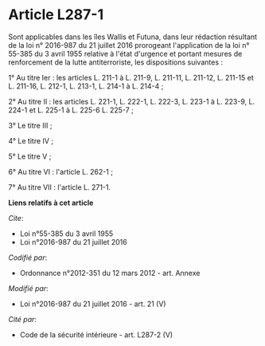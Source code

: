 # Article L287-1

Sont applicables dans les îles Wallis et Futuna, dans leur rédaction résultant de la 
loi n° 2016-987 du 21 juillet 2016
prorogeant l'application de la 
loi n° 55-385 du 3 avril 1955
relative à l'état d'urgence et portant mesures de renforcement de la lutte antiterroriste, les dispositions suivantes : 

1° Au titre Ier : les articles L. 211-1 à L. 211-9, L. 211-11, L. 211-12, L. 211-15 et L. 211-16, L. 212-1, L. 213-1, L.
214-1 à L. 214-4 ; 

2° Au titre II : les articles L. 221-1, L. 222-1, L. 222-3, L. 223-1 à L. 223-9, L. 224-1 et L. 225-1 à L. 225-6 L. 225-7 ; 

3° Le titre III ; 

4° Le titre IV ;

5° Le titre V ; 

6° Au titre VI : l'article L. 262-1 ; 

7° Au titre VII : l'article L. 271-1.

**Liens relatifs à cet article**

_Cite_:

  - Loi n°55-385 du 3 avril 1955
  - Loi n°2016-987 du 21 juillet 2016

_Codifié par_:

  - Ordonnance n°2012-351 du 12 mars 2012 - art. Annexe

_Modifié par_:

  - Loi n°2016-987 du 21 juillet 2016 - art. 21 (V)

_Cité par_:

  - Code de la sécurité intérieure - art. L287-2 (V)
